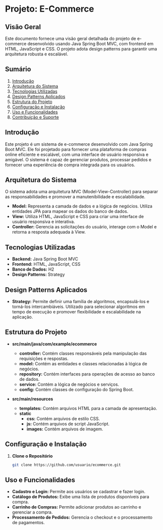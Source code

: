 # Projeto: E-Commerce

## Visão Geral

Este documento fornece uma visão geral detalhada do projeto de e-commerce desenvolvido usando Java Spring Boot MVC, com frontend em HTML, JavaScript e CSS. O projeto adota design patterns para garantir uma arquitetura robusta e escalável.

## Sumário

1. [Introdução](#introdução)
2. [Arquitetura do Sistema](#arquitetura-do-sistema)
3. [Tecnologias Utilizadas](#tecnologias-utilizadas)
4. [Design Patterns Aplicados](#design-patterns-aplicados)
5. [Estrutura do Projeto](#estrutura-do-projeto)
6. [Configuração e Instalação](#configuração-e-instalação)
7. [Uso e Funcionalidades](#uso-e-funcionalidades)
8. [Contribuição e Suporte](#contribuição-e-suporte)

## Introdução

Este projeto é um sistema de e-commerce desenvolvido com Java Spring Boot MVC. Ele foi projetado para fornecer uma plataforma de compras online eficiente e escalável, com uma interface de usuário responsiva e amigável. O sistema é capaz de gerenciar produtos, processar pedidos e fornecer uma experiência de compra integrada para os usuários.

## Arquitetura do Sistema

O sistema adota uma arquitetura MVC (Model-View-Controller) para separar as responsabilidades e promover a manutenibilidade e escalabilidade.

- **Model:** Representa a camada de dados e a lógica de negócios. Utiliza entidades JPA para mapear os dados do banco de dados.
- **View:** Utiliza HTML, JavaScript e CSS para criar uma interface de usuário responsiva e interativa.
- **Controller:** Gerencia as solicitações do usuário, interage com o Model e retorna a resposta adequada à View.

## Tecnologias Utilizadas

- **Backend:** Java Spring Boot MVC
- **Frontend:** HTML, JavaScript, CSS
- **Banco de Dados:** H2
- **Design Patterns:** Strategy

## Design Patterns Aplicados

- **Strategy:** Permite definir uma família de algoritmos, encapsulá-los e torná-los intercambiáveis. Utilizado para selecionar algoritmos em tempo de execução e promover flexibilidade e escalabilidade na aplicação.

## Estrutura do Projeto

- **src/main/java/com/example/ecommerce**
  - **controller:** Contém classes responsáveis pela manipulação das requisições e respostas.
  - **model:** Contém as entidades e classes relacionadas à lógica de negócios.
  - **repository:** Contém interfaces para operações de acesso ao banco de dados.
  - **service:** Contém a lógica de negócios e serviços.
  - **config:** Contém classes de configuração do Spring Boot.

- **src/main/resources**
  - **templates:** Contém arquivos HTML para a camada de apresentação.
  - **static**
    - **css:** Contém arquivos de estilo CSS.
    - **js:** Contém arquivos de script JavaScript.
    - **images:** Contém arquivos de imagem.

## Configuração e Instalação

1. **Clone o Repositório**
   ```bash
   git clone https://github.com/usuario/ecommerce.git

## Uso e Funcionalidades

- **Cadastro e Login:** Permite aos usuários se cadastrar e fazer login.
- **Catálogo de Produtos:** Exibe uma lista de produtos disponíveis para compra.
- **Carrinho de Compras:** Permite adicionar produtos ao carrinho e gerenciar a compra.
- **Processamento de Pedidos:** Gerencia o checkout e o processamento de pagamentos.
